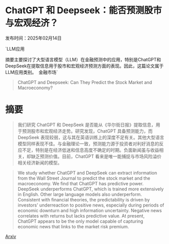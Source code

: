 # ChatGPT 和 Deepseek：能否预测股市与宏观经济？

发布时间：2025年02月14日

`LLM应用

摘要主要探讨了大型语言模型（LLM）在金融预测中的应用，特别是ChatGPT和DeepSeek在提取信息用于股市和宏观经济预测方面的表现。因此，这篇论文属于LLM应用类别。` `金融市场`

> ChatGPT and Deepseek: Can They Predict the Stock Market and Macroeconomy?

# 摘要

> 我们研究 ChatGPT 和 DeepSeek 是否能从《华尔街日报》提取信息，用于预测股市和宏观经济走势。研究发现，ChatGPT 具备预测能力，而 DeepSeek 表现较弱，这与其在英语训练上的深度不足有关。其他大型语言模型同样表现不佳。与金融理论一致，预测能力源于投资者对利好消息的反应不足，特别是在经济低迷和信息高度不确定的时期。负面新闻虽与收益相关，却缺乏预测价值。目前，ChatGPT 看来是唯一能捕捉与市场风险溢价相关经济新闻的模型。

> We study whether ChatGPT and DeepSeek can extract information from the Wall Street Journal to predict the stock market and the macroeconomy. We find that ChatGPT has predictive power. DeepSeek underperforms ChatGPT, which is trained more extensively in English. Other large language models also underperform. Consistent with financial theories, the predictability is driven by investors' underreaction to positive news, especially during periods of economic downturn and high information uncertainty. Negative news correlates with returns but lacks predictive value. At present, ChatGPT appears to be the only model capable of capturing economic news that links to the market risk premium.

[Arxiv](https://arxiv.org/abs/2502.10008)